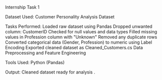 
Internship Task 1


Dataset Used:
Customer Personality Analysis Dataset

Tasks Performed:
Loaded raw dataset using Pandas
Dropped unwanted column: CustomerID
Checked for null values and data types
Filled missing values in Profession column with "Unknown"
Removed any duplicate rows
Converted categorical data (Gender, Profession) to numeric using Label Encoding
Exported cleaned dataset as Cleaned_Customers.cs
Data Preprocessing and Feature Engineering


Tools Used:
Python (Pandas)

Output:
Cleaned dataset ready for analysis .
